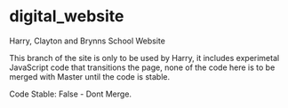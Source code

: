 # digital_website
Harry, Clayton and Brynns School Website

This branch of the site is only to be used by Harry, it includes experimetal JavaScript code that transitions the page, none of the code here is to be merged with Master until the code is stable.

Code Stable: False - Dont Merge.
